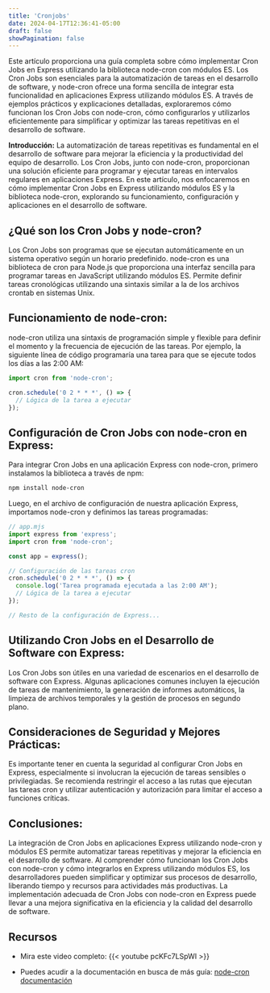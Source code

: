 ```yaml
---
title: 'Cronjobs'
date: 2024-04-17T12:36:41-05:00
draft: false
showPagination: false
---
```


Este artículo proporciona una guía completa sobre cómo implementar Cron Jobs en Express utilizando la biblioteca node-cron con módulos ES. Los Cron Jobs son esenciales para la automatización de tareas en el desarrollo de software, y node-cron ofrece una forma sencilla de integrar esta funcionalidad en aplicaciones Express utilizando módulos ES. A través de ejemplos prácticos y explicaciones detalladas, exploraremos cómo funcionan los Cron Jobs con node-cron, cómo configurarlos y utilizarlos eficientemente para simplificar y optimizar las tareas repetitivas en el desarrollo de software.

**Introducción:**
La automatización de tareas repetitivas es fundamental en el desarrollo de software para mejorar la eficiencia y la productividad del equipo de desarrollo. Los Cron Jobs, junto con node-cron, proporcionan una solución eficiente para programar y ejecutar tareas en intervalos regulares en aplicaciones Express. En este artículo, nos enfocaremos en cómo implementar Cron Jobs en Express utilizando módulos ES y la biblioteca node-cron, explorando su funcionamiento, configuración y aplicaciones en el desarrollo de software.

## ¿Qué son los Cron Jobs y node-cron?

Los Cron Jobs son programas que se ejecutan automáticamente en un sistema operativo según un horario predefinido. node-cron es una biblioteca de cron para Node.js que proporciona una interfaz sencilla para programar tareas en JavaScript utilizando módulos ES. Permite definir tareas cronológicas utilizando una sintaxis similar a la de los archivos crontab en sistemas Unix.

## Funcionamiento de node-cron:

node-cron utiliza una sintaxis de programación simple y flexible para definir el momento y la frecuencia de ejecución de las tareas. Por ejemplo, la siguiente línea de código programaría una tarea para que se ejecute todos los días a las 2:00 AM:

```javascript
import cron from 'node-cron';

cron.schedule('0 2 * * *', () => {
  // Lógica de la tarea a ejecutar
});
```

## Configuración de Cron Jobs con node-cron en Express:

Para integrar Cron Jobs en una aplicación Express con node-cron, primero instalamos la biblioteca a través de npm:

```bash
npm install node-cron
```

Luego, en el archivo de configuración de nuestra aplicación Express, importamos node-cron y definimos las tareas programadas:

```javascript
// app.mjs
import express from 'express';
import cron from 'node-cron';

const app = express();

// Configuración de las tareas cron
cron.schedule('0 2 * * *', () => {
  console.log('Tarea programada ejecutada a las 2:00 AM');
  // Lógica de la tarea a ejecutar
});

// Resto de la configuración de Express...
```

## Utilizando Cron Jobs en el Desarrollo de Software con Express:

Los Cron Jobs son útiles en una variedad de escenarios en el desarrollo de software con Express. Algunas aplicaciones comunes incluyen la ejecución de tareas de mantenimiento, la generación de informes automáticos, la limpieza de archivos temporales y la gestión de procesos en segundo plano.

## Consideraciones de Seguridad y Mejores Prácticas:

Es importante tener en cuenta la seguridad al configurar Cron Jobs en Express, especialmente si involucran la ejecución de tareas sensibles o privilegiadas. Se recomienda restringir el acceso a las rutas que ejecutan las tareas cron y utilizar autenticación y autorización para limitar el acceso a funciones críticas.

## Conclusiones:

La integración de Cron Jobs en aplicaciones Express utilizando node-cron y módulos ES permite automatizar tareas repetitivas y mejorar la eficiencia en el desarrollo de software. Al comprender cómo funcionan los Cron Jobs con node-cron y cómo integrarlos en Express utilizando módulos ES, los desarrolladores pueden simplificar y optimizar sus procesos de desarrollo, liberando tiempo y recursos para actividades más productivas. La implementación adecuada de Cron Jobs con node-cron en Express puede llevar a una mejora significativa en la eficiencia y la calidad del desarrollo de software.

## Recursos

- Mira este video completo:
  {{< youtube pcKFc7LSpWI >}}

- Puedes acudir a la documentación en busca de más guía: [node-cron documentación](https://www.npmjs.com/package/node-cron)
